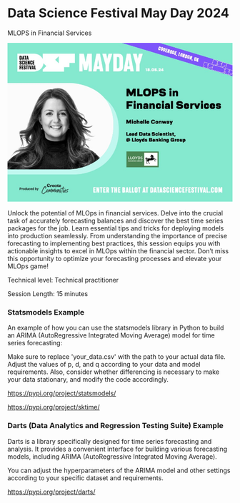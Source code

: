 # Data Science Festival May Day 2024

MLOPS in Financial Services

![speaker_flyer.jpg](docs%2Fspeaker_flyer.jpg)

Unlock the potential of MLOps in financial services. Delve into the crucial task of accurately forecasting balances and discover the best time series packages for the job. Learn essential tips and tricks for deploying models into production seamlessly. From understanding the importance of precise forecasting to implementing best practices, this session equips you with actionable insights to excel in MLOps within the financial sector. Don’t miss this opportunity to optimize your forecasting processes and elevate your MLOps game!

Technical level: Technical practitioner

Session Length: 15 minutes

### Statsmodels Example

An example of how you can use the statsmodels library in Python to 
build an ARIMA (AutoRegressive Integrated Moving Average) model for 
time series forecasting:
 
Make sure to replace 'your_data.csv' with the path to your actual data file. 
Adjust the values of p, d, and q according to your data and model requirements.
Also, consider whether differencing is necessary to make your data stationary,
and modify the code accordingly.

https://pypi.org/project/statsmodels/

https://pypi.org/project/sktime/


### Darts (Data Analytics and Regression Testing Suite) Example

Darts is a library specifically designed for time series forecasting and 
analysis. It provides a convenient interface for building various 
forecasting models, including ARIMA (AutoRegressive Integrated Moving Average). 

You can adjust the hyperparameters of the ARIMA model and other settings 
according to your specific dataset and requirements.

https://pypi.org/project/darts/

